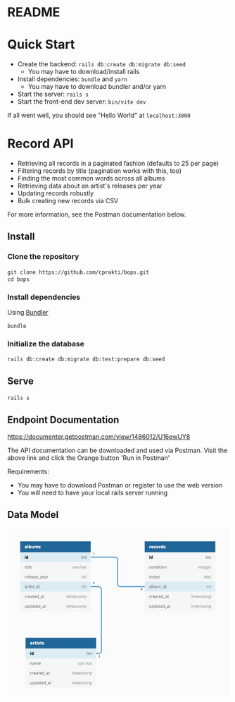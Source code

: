 # README

# Quick Start
- Create the backend:             `rails db:create db:migrate db:seed`
  - You may have to download/install rails
- Install dependencies:           `bundle` and `yarn`
  - You may have to download bundler and/or yarn
- Start the server:               `rails s`
- Start the front-end dev server: `bin/vite dev`

If all went well, you should see "Hello World" at `localhost:3000`
# Record API

- Retrieving all records in a paginated fashion (defaults to 25 per page)
- Filtering records by title (pagination works with this, too)
- Finding the most common words across all albums
- Retrieving data about an artist's releases per year
- Updating records robustly
- Bulk creating new records via CSV

For more information, see the Postman documentation below.

## Install

### Clone the repository

```
git clone https://github.com/cprakti/bops.git
cd bops
```

### Install dependencies

Using [Bundler](https://github.com/bundler/bundler)

```
bundle
```

### Initialize the database

```
rails db:create db:migrate db:test:prepare db:seed
```

## Serve

```
rails s
```

## Endpoint Documentation

https://documenter.getpostman.com/view/1486012/U16ewUY8

The API documentation can be downloaded and used via Postman. Visit the above link and click the Orange button 'Run in Postman'

Requirements:
- You may have to download Postman or register to use the web version
- You will need to have your local rails server running

## Data Model

![Data Model ERD](public/data_model.png?raw=true "Data Model ERD")


